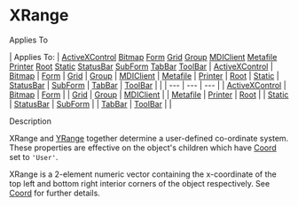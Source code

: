 




<h1 class="heading"><span class="name">XRange</span></h1>

Applies To

| Applies To: | [ActiveXControl](./activexcontrol.md) [Bitmap](./bitmap.md) [Form](./form.md) [Grid](./grid.md) [Group](./group.md) [MDIClient](./mdiclient.md) [Metafile](./metafile.md) [Printer](./printer.md) [Root](./root.md) [Static](./static.md) [StatusBar](./statusbar.md) [SubForm](./subform.md) [TabBar](./tabbar.md) [ToolBar](./toolbar.md) | [ActiveXControl](./activexcontrol.md) | [Bitmap](./bitmap.md) | [Form](./form.md) | [Grid](./grid.md) | [Group](./group.md) | [MDIClient](./mdiclient.md) | [Metafile](./metafile.md) | [Printer](./printer.md) | [Root](./root.md) | [Static](./static.md) | [StatusBar](./statusbar.md) | [SubForm](./subform.md) | [TabBar](./tabbar.md) | [ToolBar](./toolbar.md) |  |
| --- | --- | ---  |
| [ActiveXControl](./activexcontrol.md) | [Bitmap](./bitmap.md) | [Form](./form.md) |
| [Grid](./grid.md) | [Group](./group.md) | [MDIClient](./mdiclient.md) |
| [Metafile](./metafile.md) | [Printer](./printer.md) | [Root](./root.md) |
| [Static](./static.md) | [StatusBar](./statusbar.md) | [SubForm](./subform.md) |
| [TabBar](./tabbar.md) | [ToolBar](./toolbar.md) |  |


Description


XRange and [YRange](yrange.md) together determine a user-defined co-ordinate system. These properties are effective on the object's children which have [Coord](coord.md) set to `'User'`.


XRange is a 2-element numeric vector containing the x-coordinate of the top left and bottom right interior corners of the object respectively. See [Coord](coord.md) for further details.



